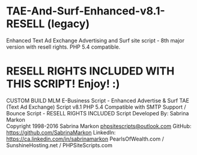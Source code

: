 # TAE-And-Surf-Enhanced-v8.1-RESELL (legacy)
Enhanced Text Ad Exchange Advertising and Surf site script - 8th major version with resell rights. PHP 5.4 compatible.

# RESELL RIGHTS INCLUDED WITH THIS SCRIPT! Enjoy! :)
CUSTOM BUILD MLM E-Business Script - Enhanced Advertise & Surf TAE (Text Ad Exchange) Script v8.1 PHP 5.4 Compatible with SMTP Support / Bounce Script  - RESELL RIGHTS INCLUDED
Script Developed By: Sabrina Markon 				      
Copyright 1998-2016 Sabrina Markon phpsitescripts@outlook.com
GitHub: https://github.com/SabrinaMarkon
LinkedIn: https://ca.linkedin.com/in/sabrinamarkon
PearlsOfWealth.com / SunshineHosting.net / PHPSiteScripts.com
